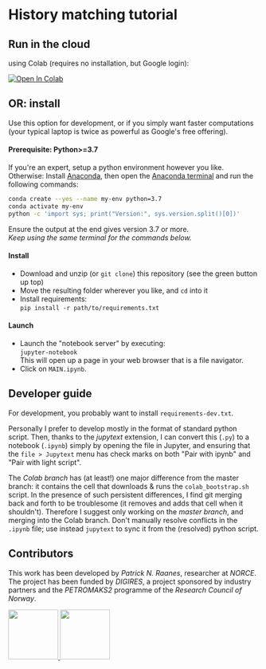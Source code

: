 # History matching tutorial

## Run in the cloud

using Colab (requires no installation, but Google login):

[![Open In Colab](https://colab.research.google.com/assets/colab-badge.svg)](http://colab.research.google.com/github/patricknraanes/HistoryMatching/blob/Colab)

## OR: install

Use this option for development, or if you simply want
faster computations (your typical laptop is twice as powerful
as Google's free offering).

#### Prerequisite: Python>=3.7

If you're an expert, setup a python environment however you like.
Otherwise:
Install [Anaconda](https://www.anaconda.com/download), then
open the [Anaconda terminal](https://docs.conda.io/projects/conda/en/latest/user-guide/getting-started.html#starting-conda)
and run the following commands:

```bash
conda create --yes --name my-env python=3.7
conda activate my-env
python -c 'import sys; print("Version:", sys.version.split()[0])'
```

Ensure the output at the end gives version 3.7 or more.  
*Keep using the same terminal for the commands below.*

#### Install

- Download and unzip (or `git clone`)
  this repository (see the green button up top)
- Move the resulting folder wherever you like, and `cd` into it
- Install requirements:  
  `pip install -r path/to/requirements.txt`

#### Launch

- Launch the "notebook server" by executing:  
  `jupyter-notebook`  
  This will open up a page in your web browser that is a file navigator.  
- Click on `MAIN.ipynb`.

## Developer guide

For development, you probably want to install `requirements-dev.txt`.

Personally I prefer to develop mostly in the format of standard python script.
Then, thanks to the *jupytext* extension, I can convert this (`.py`) to a
notebook (`.ipynb`) simply by opening the file in Jupyter,
and ensuring that the `file > Jupytext` menu has check marks on both
"Pair with ipynb" and "Pair with light script".

The *Colab branch* has (at least!) one major difference from the master branch:
it contains the cell that downloads & runs the `colab_bootstrap.sh` script.
In the presence of such persistent differences, I find git merging back and
forth to be troublesome (it removes and adds that cell when it shouldn't).
Therefore I suggest only working on the *master branch*, and merging into
the Colab branch. Don't manually resolve conflicts in the `.ipynb` file;
use instead `jupytext` to sync it from the (resolved) python script.

## Contributors

This work has been developed by *Patrick N. Raanes*, researcher at *NORCE*.
The project has been funded by *DIGIRES*,
a project sponsored by industry partners
and the *PETROMAKS2* programme of the *Research Council of Norway*.

<a href="http://norceresearch.no">
<img height="100" src="https://norceresearch.s3.amazonaws.com/_1200x630_crop_center-center_none/norcelogo-metatag.jpg">
</a>

<a href="http://digires.no">
<img src="http://digires.no/DIGIRES/digilogo%20(002).png" height="100">
</a>





<!-- markdownlint-configure-file
{
  "header-increment": false,
  "no-multiple-blanks": false,
  "no-inline-html": {
    "allowed_elements": [ "img", "a" ]
  },
  "code-block-style": false,
  "ul-indent": { "indent": 2 }
}
-->
